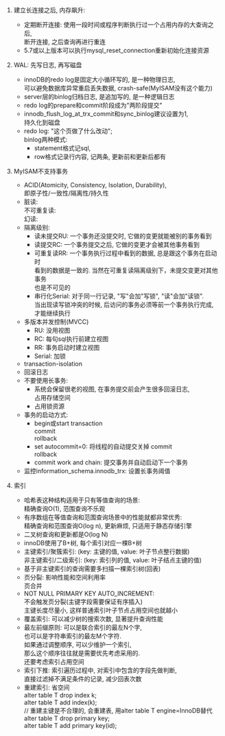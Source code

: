 1. 建立长连接之后, 内存飙升:
    - 定期断开连接: 使用一段时间或程序判断执行过一个占用内存的大查询之后,  
      断开连接, 之后查询再进行重连
    - 5.7或以上版本可以执行mysql_reset_connection重新初始化连接资源


2. WAL: 先写日志, 再写磁盘
    - innoDB的redo log是固定大小循环写的, 是一种物理日志,  
      可以避免数据库异常重启丢失数据, crash-safe(MyISAM没有这个能力)
    - server层的binlog归档日志, 是追加写的, 是一种逻辑日志
    - redo log的prepare和commit阶段成为"两阶段提交"
    - innodb_flush_log_at_trx_commit和sync_binlog建议设置为1,  
      持久化到磁盘
    - redo log: "这个页做了什么改动";  
      binlog两种模式:
        - statement格式记sql,
        - row格式记录行内容, 记两条, 更新前和更新后都有


3. MyISAM不支持事务
    - ACID(Atomicity, Consistency, Isolation, Durability),  
      即原子性/一致性/隔离性/持久性
    - 脏读:  
      不可重复读:  
      幻读:
    - 隔离级别:
        - 读未提交RU: 一个事务还没提交时, 它做的变更就能被别的事务看到
        - 读提交RC: 一个事务提交之后, 它做的变更才会被其他事务看到
        - 可重复读RR: 一个事务执行过程中看到的数据, 总是跟这个事务在启动时  
          看到的数据是一致的. 当然在可重复读隔离级别下，未提交变更对其他事务  
          也是不可见的
        - 串行化Serial: 对于同一行记录, "写"会加"写锁", "读"会加"读锁".  
          当出现读写锁冲突的时候, 后访问的事务必须等前一个事务执行完成,  
          才能继续执行
    - 多版本并发控制(MVCC)
        - RU: 没用视图
        - RC: 每句sql执行前建立视图
        - RR: 事务启动时建立视图
        - Serial: 加锁
    - transaction-isolation
    - 回滚日志
    - 不要使用长事务:
        - 系统会保留很老的视图, 在事务提交前会产生很多回滚日志,  
          占用存储空间
        - 占用锁资源
    - 事务的启动方式:
        - begin或start transaction   
          commit  
          rollback
        - set autocommit=0: 将线程的自动提交关掉 commit  
          rollback
        - commit work and chain: 提交事务并自动启动下一个事务
    - 监控information_schema.innodb_trx: 设置长事务阈值


4. 索引
    - 哈希表这种结构适用于只有等值查询的场景:  
      精确查询O(1), 范围查询不乐观
    - 有序数组在等值查询和范围查询场景中的性能就都非常优秀:  
      精确查询和范围查询O(log n), 更新麻烦, 只适用于静态存储引擎
    - 二叉树查询和更新都是O(log N)
    - innoDB使用了B+树, 每个索引对应一棵B+树
    - 主键索引/聚簇索引: (key: 主键的值, value: 叶子节点整行数据)  
      非主键索引/二级索引: (key: 索引列的值, value: 叶子结点主键的值)
    - 基于非主键索引的查询需要多扫描一棵索引树(回表)
    - 页分裂: 影响性能和空间利用率  
      页合并
    - NOT NULL PRIMARY KEY AUTO_INCREMENT:  
      不会触发页分裂(主键字段需要保证有序插入)  
      主键长度尽量小, 这样普通索引叶子节点占用空间也就越小
    - 覆盖索引: 可以减少树的搜索次数, 显著提升查询性能
    - 最左前缀原则: 可以是联合索引的最左N个字,  
      也可以是字符串索引的最左M个字符.  
      如果通过调整顺序, 可以少维护一个索引,  
      那么这个顺序往往就是需要优先考虑采用的.  
      还要考虑索引占用空间
    - 索引下推: 索引遍历过程中, 对索引中包含的字段先做判断,  
      直接过滤掉不满足条件的记录, 减少回表次数
    - 重建索引: 省空间  
      alter table T drop index k;  
      alter table T add index(k);  
      // 重建主键是不合理的, 会重建表, 用alter table T engine=InnoDB替代  
      alter table T drop primary key;  
      alter table T add primary key(id);
